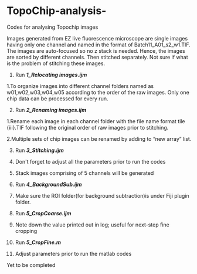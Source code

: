# TopoChip-analysis-
Codes for analysing Topochip images 

Images generated from EZ live fluorescence microscope are single images having only one channel and named in the format of Batch11_A01_s2_w1.TIF. The images are auto-focused so no z stack is needed. Hence, the images are sorted by different channels. Then stitched separately. Not sure if what is the problem of stitching these images. 

1. Run **_1_Relocating images.ijm_**

 1.To organize images into different channel folders named as w01,w02,w03,w04,w05 according to the order of the raw images. 
   Only one chip data can be processed for every run. 

2. Run **_2_Renaming images.ijm_**

 1.Rename each image in each channel folder with the file name format tile {iii}.TIF following the original order of raw images prior to stitching.
 
 2.Multiple sets of chip images can be renamed by  adding to “new array” list. 
 
3. Run **_3_Stitching.ijm_**
 1. Don't forget to adjust all the parameters prior to run the codes
 2. Stack images comprising of 5 channels will be generated

4. Run **_4_BackgroundSub.ijm_**
 1. Make sure the ROI folder(for background subtraction)is under Fiji plugin folder.
 
5. Run **_5_CropCoarse.ijm_**
 1. Note down the value printed out in log; useful for next-step fine cropping

5. Run **_5_CropFine.m_**
 1. Adjust parameters prior to run the matlab codes 
 
 
 Yet to be completed


